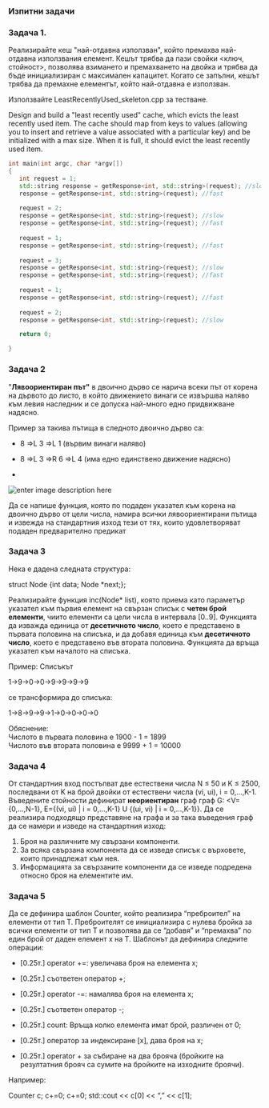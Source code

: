 

### Изпитни задачи
### Задача 1.
Реализирайте кеш "най-отдавна използван", който премахва най-отдавна използвания елемент. Кешът трябва да пази свойки <ключ, стойност>, позволява взимането и премахването на двойка и трябва да бъде инициализиран с максимален капацитет. Когато се запълни, кешът трябва да премахне елементът, който най-отдавна е използван.

Използвайте LeastRecentlyUsed_skeleton.cpp за тестване.

Design and build a "least recently used" cache, which evicts the least
 recently used item. The cache should map from keys to values (allowing you
to insert and retrieve a value associated with a particular key) and be
initialized with a max size. When it is full, it should evict the least
recently used item.
   ```c++
int main(int argc, char *argv[]) 
{
	  int request = 1;
      std::string response = getResponse<int, std::string>(request); //slow
      response = getResponse<int, std::string>(request); //fast
    	
      request = 2;
      response = getResponse<int, std::string>(request); //slow
      response = getResponse<int, std::string>(request); //fast
    	
      request = 1;
      response = getResponse<int, std::string>(request); //fast
    
      request = 3;
      response = getResponse<int, std::string>(request); //slow
      response = getResponse<int, std::string>(request); //fast
      
      request = 1;
      response = getResponse<int, std::string>(request); //fast
      
      request = 2;
      response = getResponse<int, std::string>(request); //slow

      return 0;

}
```

### Задача 2
"**Лявоориентиран път"** в двоично дърво се нарича всеки път от корена на дървото до листо, в който движението винаги се извършва наляво към левия наследник и се допуска най-много едно придвижване надясно.

Пример за такива пътища в следното двоично дърво са:

-   8 =>L 3 =>L 1 (вървим винаги наляво)
    
-   8 =>L 3 =>R 6 =>L 4 (има едно единствено движение надясно)
-   
![enter image description here](https://i.ibb.co/pWLWx9x/Screen-Shot-2021-09-06-at-10-55-55-PM.png)

Да се напише функция, която по подаден указател към корена на двоично дърво от цели числа, намира всички лявоориентирани пътища и извежда на стандартния изход тези от тях, които удовлетворяват подаден предварително предикат

### Задача 3
Нека е дадена следната структура:

struct Node {int data; Node<int> *next;};

Реализирайте функция  inc(Node* list), която приема като параметър указател към първия елемент на свързан списък с **четен брой елементи**, чиито елементи са цели числа в интервала [0..9]. Функцията да  изважда единица от  **десетичното число**, което е представено в първата половина на списъка, и да добавя единица към  **десетичното число**, което е представено във втората половина. Функцията да връща указател към началото на списъка.  

Пример: Списъкът

1->9->0->0->9->9->9->9

се трансформира до списъка:

1->8->9->9->1->0->0->0->0

Обяснение:  
Числото в първата половина е 1900 - 1 = 1899  
Числото във втората половина е 9999 + 1 = 10000

### Задача 4
 От стандартния вход постъпват две естествени числа N ≤ 50 и K ≤ 2500, последвани от K на брой двойки от естествени числа (vi, ui), i = 0,...,K-1. Въведените стойности дефинират **неориентиран**  граф граф G: <V={0,...,N-1}, E={(vi, ui) | i = 0,...,K-1} U {(ui, vi) | i = 0,...,K-1}}. Да се реализира подходящо представяне на графа и за така въведения граф да се намери и изведе на стандартния изход:

1.  Броя на различните му свързани компоненти.
2.  За всяка свързана компонента да се изведе списък с върховете, които принадлежат към нея.
3.  Информацията за свързаните компоненти да се изведе подредена относно броя на елементите им.



### Задача 5
 Да се дефинира шаблон Counter<T>, който реализира “преброител” на елементи от тип T. Преброителят се инициализира с нулева бройка за всички елементи от тип T и позволява да се “добавя” и “премахва” по един брой от даден елемент x на T. Шаблонът да дефинира следните операции:

-   [0.25т.] operator +=: увеличава броя на елемента x;
    
-   [0.25т.] съответен оператор +;
    
-   [0.25т.] operator -=: намалява броя на елемента x;
    
-   [0.25т.] съответен оператор -;
    
-   [0.25т.] count: Връща колко елемента имат брой, различен от 0;
    
-   [0.25т.] оператор за индексиране [x], дава броя на x;
    
-   [0.25т.] operator + за събиране на два брояча (бройките на резултатния брояч са сумите на бройките на изходните броячи).
    

Например:

Counter<int> c; c+=0; c+=0; std::cout << c[0] << “,” << c[1];
